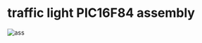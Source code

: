 # traffic light PIC16F84 assembly


![ass](https://user-images.githubusercontent.com/57374612/129750762-51dfcf55-64a7-4b8b-8a68-d80cadd4c95d.PNG)
